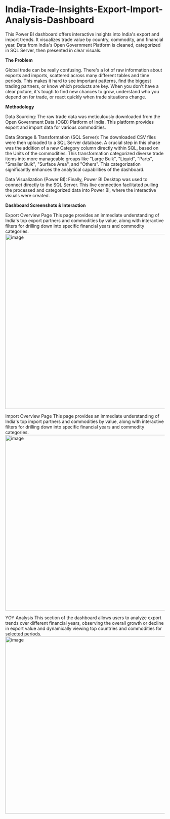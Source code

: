 # India-Trade-Insights-Export-Import-Analysis-Dashboard


This Power BI dashboard offers interactive insights into India's export and import trends. It visualizes trade value by country, commodity, and financial year. Data from India's Open Government Platform is cleaned, categorized in SQL Server, then presented in clear visuals.

**The Problem**


Global trade can be really confusing. There's a lot of raw information about exports and imports, scattered across many different tables and time periods. This makes it hard to see important patterns, find the biggest trading partners, or know which products are key. When you don't have a clear picture, it's tough to find new chances to grow, understand who you depend on for trade, or react quickly when trade situations change.

**Methodology**


Data Sourcing: The raw trade data was meticulously downloaded from the Open Government Data (OGD) Platform of India. This platform provides export and import data for various commodities.

Data Storage & Transformation (SQL Server): The downloaded CSV files were then uploaded to a SQL Server database. A crucial step in this phase was the addition of a new Category column directly within SQL, based on the Units of the commodities. This transformation categorized diverse trade items into more manageable groups like "Large Bulk", "Liquid", "Parts", "Smaller Bulk", "Surface Area", and "Others". This categorization significantly enhances the analytical capabilities of the dashboard.

Data Visualization (Power BI): Finally, Power BI Desktop was used to connect directly to the SQL Server. This live connection facilitated pulling the processed and categorized data into Power BI, where the interactive visuals were created.

**Dashboard Screenshots & Interaction**

Export Overview Page
This page provides an immediate understanding of India's top export partners and commodities by value, along with interactive filters for drilling down into specific financial years and commodity categories. 
<img width="968" height="552" alt="image" src="https://github.com/user-attachments/assets/37405f56-d28c-438c-8e58-6250949026f2" />


Import Overview Page
This page provides an immediate understanding of India's top import partners and commodities by value, along with interactive filters for drilling down into specific financial years and commodity categories. 
<img width="964" height="554" alt="image" src="https://github.com/user-attachments/assets/4240bc76-5971-44eb-9a54-b2d4706d7481" />


YOY Analysis
This section of the dashboard allows users to analyze export trends over different financial years, observing the overall growth or decline in export value and dynamically viewing top countries and commodities for selected periods. 
<img width="956" height="559" alt="image" src="https://github.com/user-attachments/assets/0406be5c-195a-44dc-984d-d6a48352d9c4" />



